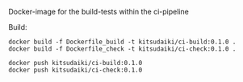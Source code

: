 Docker-image for the build-tests within the ci-pipeline 

Build:

```
docker build -f Dockerfile_build -t kitsudaiki/ci-build:0.1.0 .
docker build -f Dockerfile_check -t kitsudaiki/ci-check:0.1.0 .

docker push kitsudaiki/ci-build:0.1.0
docker push kitsudaiki/ci-check:0.1.0
```
